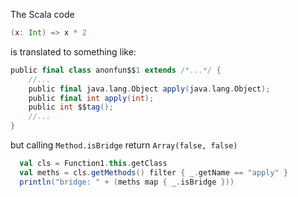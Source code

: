 The Scala code 
```scala
(x: Int) => x * 2
```
is translated to something like:
```scala
public final class anonfun$$1 extends /*...*/ {
    //...
    public final java.lang.Object apply(java.lang.Object);
    public final int apply(int);
    public int $$tag();
    //...
}
```
but calling `Method.isBridge` return `Array(false, false)`
```scala
  val cls = Function1.this.getClass
  val meths = cls.getMethods() filter { _.getName == "apply" }
  println("bridge: " + (meths map { _.isBridge }))
```

